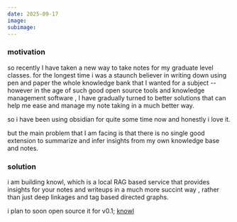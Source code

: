 ```yaml
---
date: 2025-09-17
image:
subimage:
---
```


### motivation

so recently I have taken a new way to take notes for my graduate level classes. for the longest time i was a staunch believer in writing down using pen and paper the whole knowledge bank that I wanted for a subject -- however in the age of such good open source tools and knowledge management software , I have gradually turned to better solutions that can help me ease and manage my note taking in a much better way.

so i have been using obsidian for quite some time now and honestly i love it.

but the main problem that I am facing is that there is no single good extension to summarize and infer insights from my own knowledge base and notes.

### solution

i am building knowl, which is a local RAG based service that provides insights for your notes and writeups in a much more succint way , rather than just deep linkages and tag based directed graphs.

i plan to soon open source it for v0.1; [knowl](https://github.com/sagnikc395/knowl)

